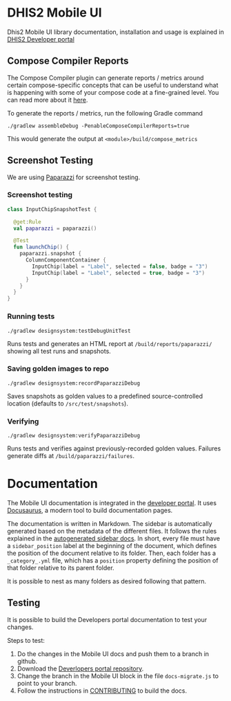 # DHIS2 Mobile UI

Dhis2 Mobile UI library documentation, installation and usage is explained in [DHIS2 Developer portal](https://developers.dhis2.org/mobile/mobile-ui/overview)

## Compose Compiler Reports

The Compose Compiler plugin can generate reports / metrics around certain compose-specific concepts
that can be useful to understand what is happening with some of your compose code at a fine-grained
level.
You can read more about
it [here](https://github.com/androidx/androidx/blob/androidx-main/compose/compiler/design/compiler-metrics.md).

To generate the reports / metrics, run the following Gradle command

```shell
./gradlew assembleDebug -PenableComposeCompilerReports=true
```

This would generate the output at `<module>/build/compose_metrics`

## Screenshot Testing

We are using [Paparazzi](https://cashapp.github.io/paparazzi/) for screenshot testing.

### Screenshot testing

```kotlin
class InputChipSnapshotTest {

  @get:Rule
  val paparazzi = paparazzi()

  @Test
  fun launchChip() {
    paparazzi.snapshot {
      ColumnComponentContainer {
        InputChip(label = "Label", selected = false, badge = "3")
        InputChip(label = "Label", selected = true, badge = "3")
      }
    }
  }
}
```

### Running tests

`./gradlew designsystem:testDebugUnitTest`

Runs tests and generates an HTML report at `/build/reports/paparazzi/` showing all test runs
and snapshots.

### Saving golden images to repo

`./gradlew designsystem:recordPaparazziDebug`

Saves snapshots as golden values to a predefined source-controlled location (defaults to
`/src/test/snapshots`).

### Verifying

`./gradlew designsystem:verifyPaparazziDebug`

Runs tests and verifies against previously-recorded golden values. Failures generate diffs at
`/build/paparazzi/failures`.

# Documentation

The Mobile UI documentation is integrated in the [developer portal](https://developers.dhis2.org/). It 
uses [Docusaurus](https://docusaurus.io), a modern tool to build documentation pages.

The documentation is written in Markdown. The sidebar is automatically generated based on the metadata 
of the different files. It follows the rules explained in the [autogenerated sidebar docs](https://docusaurus.io/docs/next/sidebar/autogenerated#autogenerated-sidebar-metadata). 
In short, every file must have a `sidebar_position` label at the beginning of the document, which 
defines the position of the document relative to its folder. Then, each folder has a `_category_.yml` 
file, which has a `position` property defining the position of that folder relative to its parent folder.

It is possible to nest as many folders as desired following that pattern.

## Testing

It is possible to build the Developers portal documentation to test your changes.

Steps to test:
1. Do the changes in the Mobile UI docs and push them to a branch in github.
2. Download the [Deverlopers portal repository](https://github.com/dhis2/developer-portal).
3. Change the branch in the Mobile UI block in the file `docs-migrate.js` to point to your branch.
4. Follow the instructions in [CONTRIBUTING](https://github.com/dhis2/developer-portal/blob/main/CONTRIBUTING.md) 
to build the docs.

